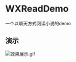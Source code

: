 # WXReadDemo
一个以聊天方式阅读小说的demo
## 演示
![效果展示.gif](https://github.com/KOmyself/WXReadDemo/blob/master/ReadMeImages/效果演示.gif)
